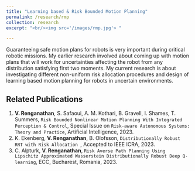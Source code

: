 ```yaml
---
title: "Learning based & Risk Bounded Motion Planning"
permalink: /research/rmp
collection: research
excerpt: "<br/><img src='/images/rmp.jpg'> "

---
```

Guaranteeing safe motion plans for robots is very important during critical robotic missions. My earlier research involved about coming up with motion plans that will work for uncertainties affecting the robot from any distribution satisfying first two moments. My current research is about investigating different non-uniform risk allocation procedures and design of learning based motion planning for robots in uncertain environments.

## Related Publications
1. **V. Renganathan**, S. Safaoui, A. M. Kothari, B. Gravell, I. Shames, T. Summers, `Risk Bounded Nonlinear Motion Planning With Integrated Perception & Control`, Special Issue on `Risk-aware Autonomous Systems: Theory and Practice`, Artificial Intelligence, 2023. 
1. K. Ekenberg, **V. Renganathan**, B. Olofsson,  `Distributionally Robust RRT with Risk Allocation `,  Accepted to IEEE ICRA, 2023.
1. C. Alpturk, **V. Renganathan**, `Risk Averse Path Planning Using Lipschitz Approximated Wasserstein Distributionally Robust Deep Q-learning`, ECC, Bucharest, Romania, 2023.